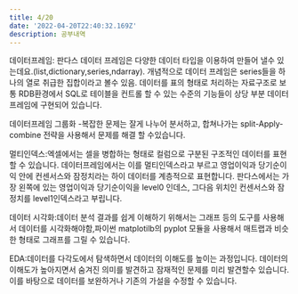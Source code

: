 ```yaml
---
title: 4/20
date: '2022-04-20T22:40:32.169Z'
description: 공부내역
---
```


데이터프레임: 판다스 데이터 프레임은 다양한 데이터 타입을 이용하여 만들어 낼수 있는데요.(list,dictionary,series,ndarray). 개념적으로 데이터 프레임은 series들을 하나의 열로 취급한 집합이라고 볼수 있음. 데이터를 표의 형태로 처리하는 자료구조로 보통 RDB환경에서 SQL로 테이블을 컨트롤 할 수 있는 수준의 기능들이 상당 부분 데이터프레임에 구현되어 있습니다.

데이터프레임 그룹화 -복잡한 문제는 잘게 나누어 분서하고, 합쳐나가는 split-Apply-combine 전략을 사용해서 문제를 해결 할 수있습니다.

멀티인덱스:엑셀에서는 셀을 병합하는 형태로 컬럼으로 구분된 구조적인 데이터를 표현할 수 있습니다. 데이터프레임에서는 이를 멀티인덱스라고 부르고 영업이익과 당기순이익 안에 컨센서스와 잠정치라는 하이 데이터를 계층적으로 표현합니다. 판다스에서는 가장 왼쪽에 있는 영업이익과 당기순이익을 level0 인데스, 그다음 위치인 컨센서스와 잠정치를 level1인덱스라고 부립니다.

데이터 시각화:데이터 분석 결과를 쉽게 이해하기 위해서는 그래프 등의 도구를 사용해서 데이터를 시각화해야함,파이썬 matplotilb의 pyplot 모듈을 사용해서 매트랩과 비슷한 형태로 그래프를 그릴 수 있습니다.

EDA:데이터를 다각도에서 탐색하면서 데이터의 이해도를 높이는 과정입니다. 데이터의 이해도가 높아지면서 숨겨진 의미를 발견하고 잠재적인 문제를 미리 발견할수 있습니다. 이를 바탕으로 데이터를 보완하거나 기존의 가설을 수정할 수 있습니다.
